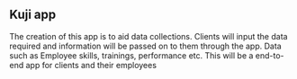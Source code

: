 ## Kuji app ##

The creation of this app is to aid data collections. Clients will input the data required and information will be passed on to them through the app.
Data such as Employee skills, trainings, performance etc. 
This will be a end-to-end app for clients and their employees
